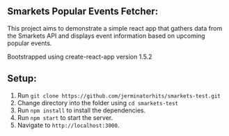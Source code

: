 ## Smarkets Popular Events Fetcher:

This project aims to demonstrate a simple react app that gathers data from the Smarkets API and displays event information based on upcoming popular events.

Bootstrapped using create-react-app version 1.5.2

## Setup:

1. Run `git clone https://github.com/jerminatorhits/smarkets-test.git`
2. Change directory into the folder using `cd smarkets-test`
3. Run `npm install` to install the dependencies.
4. Run `npm start` to start the server.
5. Navigate to `http://localhost:3000`.
